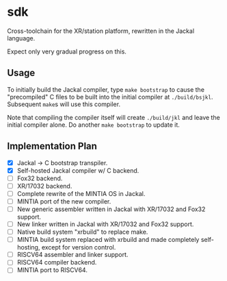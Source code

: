 # sdk

Cross-toolchain for the XR/station platform, rewritten in the Jackal language.

Expect only very gradual progress on this.

## Usage

To initially build the Jackal compiler, type `make bootstrap` to cause the "precompiled" C files to be built into the initial compiler at `./build/bsjkl`. Subsequent `make`s will use this compiler.

Note that compiling the compiler itself will create `./build/jkl` and leave the initial compiler alone. Do another `make bootstrap` to update it.

## Implementation Plan

- [x] Jackal -> C bootstrap transpiler.
- [x] Self-hosted Jackal compiler w/ C backend.
- [ ] Fox32 backend.
- [ ] XR/17032 backend.
- [ ] Complete rewrite of the MINTIA OS in Jackal.
- [ ] MINTIA port of the new compiler.
- [ ] New generic assembler written in Jackal with XR/17032 and Fox32 support.
- [ ] New linker written in Jackal with XR/17032 and Fox32 support.
- [ ] Native build system "xrbuild" to replace make.
- [ ] MINTIA build system replaced with xrbuild and made completely self-hosting, except for version control.
- [ ] RISCV64 assembler and linker support.
- [ ] RISCV64 compiler backend.
- [ ] MINTIA port to RISCV64.